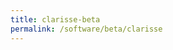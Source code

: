 ```yaml
---
title: clarisse-beta
permalink: /software/beta/clarisse
---
```

<!-- Global site tag (gtag.js) - Google Analytics -->
<script async src="https://www.googletagmanager.com/gtag/js?id=G-S85J0ZBNFF"></script>
<script>
  window.dataLayer = window.dataLayer || [];
  function gtag(){dataLayer.push(arguments);}
  gtag('js', new Date());

  gtag('config', 'G-S85J0ZBNFF');
</script>
